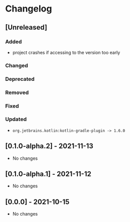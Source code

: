 # Changelog

## [Unreleased]

### Added
- project crashes if accessing to the version too early

### Changed

### Deprecated

### Removed

### Fixed

### Updated
- `org.jetbrains.kotlin:kotlin-gradle-plugin -> 1.6.0`

## [0.1.0-alpha.2] - 2021-11-13
- No changes

## [0.1.0-alpha.1] - 2021-11-12
- No changes

## [0.0.0] - 2021-10-15
- No changes
